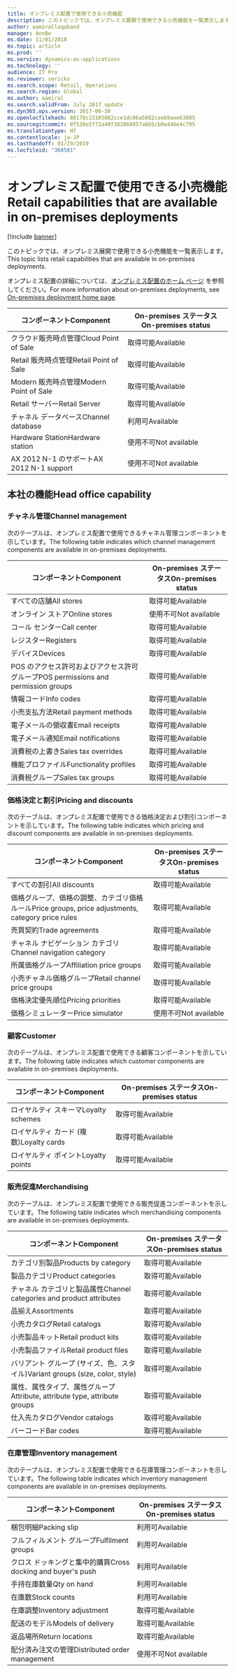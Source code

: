 ```yaml
---
title: オンプレミス配置で使用できる小売機能
description: このトピックでは、オンプレミス展開で使用できる小売機能を一覧表示します。
author: aamirallaqaband
manager: AnnBe
ms.date: 11/01/2018
ms.topic: article
ms.prod: ''
ms.service: dynamics-ax-applications
ms.technology: ''
audience: IT Pro
ms.reviewer: sericks
ms.search.scope: Retail, Operations
ms.search.region: Global
ms.author: aamiral
ms.search.validFrom: July 2017 update
ms.dyn365.ops.version: 2017-06-30
ms.openlocfilehash: 88178c23103082cce1dc06a5082ceeb9aee63805
ms.sourcegitcommit: 0f530e5f72a40f383868957a6b5cb0e446e4c795
ms.translationtype: HT
ms.contentlocale: ja-JP
ms.lasthandoff: 01/29/2019
ms.locfileid: "368501"
---
```

# <a name="retail-capabilities-that-are-available-in-on-premises-deployments"></a><span data-ttu-id="27507-103">オンプレミス配置で使用できる小売機能</span><span class="sxs-lookup"><span data-stu-id="27507-103">Retail capabilities that are available in on-premises deployments</span></span>

[!include [banner](../includes/banner.md)]

<span data-ttu-id="27507-104">このトピックでは、オンプレミス展開で使用できる小売機能を一覧表示します。</span><span class="sxs-lookup"><span data-stu-id="27507-104">This topic lists retail capabilities that are available in on-premises deployments.</span></span>

<span data-ttu-id="27507-105">オンプレミス配置の詳細については、[オンプレミス配置のホーム ページ](../dev-itpro/deployment/on-premises-deployment-landing-page.md) を参照してください。</span><span class="sxs-lookup"><span data-stu-id="27507-105">For more information about on-premises deployments, see [On-premises deployment home page](../dev-itpro/deployment/on-premises-deployment-landing-page.md).</span></span>

| <span data-ttu-id="27507-106">コンポーネント</span><span class="sxs-lookup"><span data-stu-id="27507-106">Component</span></span>            | <span data-ttu-id="27507-107">On-premises ステータス</span><span class="sxs-lookup"><span data-stu-id="27507-107">On-premises status</span></span> |
|----------------------|--------------------|
| <span data-ttu-id="27507-108">クラウド販売時点管理</span><span class="sxs-lookup"><span data-stu-id="27507-108">Cloud Point of Sale</span></span>  | <span data-ttu-id="27507-109">取得可能</span><span class="sxs-lookup"><span data-stu-id="27507-109">Available</span></span>          |
| <span data-ttu-id="27507-110">Retail 販売時点管理</span><span class="sxs-lookup"><span data-stu-id="27507-110">Retail Point of Sale</span></span> | <span data-ttu-id="27507-111">取得可能</span><span class="sxs-lookup"><span data-stu-id="27507-111">Available</span></span>          |
| <span data-ttu-id="27507-112">Modern 販売時点管理</span><span class="sxs-lookup"><span data-stu-id="27507-112">Modern Point of Sale</span></span> | <span data-ttu-id="27507-113">取得可能</span><span class="sxs-lookup"><span data-stu-id="27507-113">Available</span></span>          |
| <span data-ttu-id="27507-114">Retail サーバー</span><span class="sxs-lookup"><span data-stu-id="27507-114">Retail Server</span></span>        | <span data-ttu-id="27507-115">取得可能</span><span class="sxs-lookup"><span data-stu-id="27507-115">Available</span></span>          |
| <span data-ttu-id="27507-116">チャネル データベース</span><span class="sxs-lookup"><span data-stu-id="27507-116">Channel database</span></span>     | <span data-ttu-id="27507-117">利用可</span><span class="sxs-lookup"><span data-stu-id="27507-117">Available</span></span>          |
| <span data-ttu-id="27507-118">Hardware Station</span><span class="sxs-lookup"><span data-stu-id="27507-118">Hardware station</span></span>     | <span data-ttu-id="27507-119">使用不可</span><span class="sxs-lookup"><span data-stu-id="27507-119">Not available</span></span>      |
| <span data-ttu-id="27507-120">AX 2012 N-1 のサポート</span><span class="sxs-lookup"><span data-stu-id="27507-120">AX 2012 N-1 support</span></span>  | <span data-ttu-id="27507-121">使用不可</span><span class="sxs-lookup"><span data-stu-id="27507-121">Not available</span></span>      |

## <a name="head-office-capability"></a><span data-ttu-id="27507-122">本社の機能</span><span class="sxs-lookup"><span data-stu-id="27507-122">Head office capability</span></span>

### <a name="channel-management"></a><span data-ttu-id="27507-123">チャネル管理</span><span class="sxs-lookup"><span data-stu-id="27507-123">Channel management</span></span>

<span data-ttu-id="27507-124">次のテーブルは、オンプレミス配置で使用できるチャネル管理コンポーネントを示しています。</span><span class="sxs-lookup"><span data-stu-id="27507-124">The following table indicates which channel management components are available in on-premises deployments.</span></span>

| <span data-ttu-id="27507-125">コンポーネント</span><span class="sxs-lookup"><span data-stu-id="27507-125">Component</span></span>                             | <span data-ttu-id="27507-126">On-premises ステータス</span><span class="sxs-lookup"><span data-stu-id="27507-126">On-premises status</span></span> |
|---------------------------------------|--------------------|
| <span data-ttu-id="27507-127">すべての店舗</span><span class="sxs-lookup"><span data-stu-id="27507-127">All stores</span></span>                            | <span data-ttu-id="27507-128">取得可能</span><span class="sxs-lookup"><span data-stu-id="27507-128">Available</span></span>          |
| <span data-ttu-id="27507-129">オンライン ストア</span><span class="sxs-lookup"><span data-stu-id="27507-129">Online stores</span></span>                         | <span data-ttu-id="27507-130">使用不可</span><span class="sxs-lookup"><span data-stu-id="27507-130">Not available</span></span>      |
| <span data-ttu-id="27507-131">コール センター</span><span class="sxs-lookup"><span data-stu-id="27507-131">Call center</span></span>                           | <span data-ttu-id="27507-132">取得可能</span><span class="sxs-lookup"><span data-stu-id="27507-132">Available</span></span>          |
| <span data-ttu-id="27507-133">レジスター</span><span class="sxs-lookup"><span data-stu-id="27507-133">Registers</span></span>                             | <span data-ttu-id="27507-134">取得可能</span><span class="sxs-lookup"><span data-stu-id="27507-134">Available</span></span>          |
| <span data-ttu-id="27507-135">デバイス</span><span class="sxs-lookup"><span data-stu-id="27507-135">Devices</span></span>                               | <span data-ttu-id="27507-136">取得可能</span><span class="sxs-lookup"><span data-stu-id="27507-136">Available</span></span>          |
| <span data-ttu-id="27507-137">POS のアクセス許可およびアクセス許可グループ</span><span class="sxs-lookup"><span data-stu-id="27507-137">POS permissions and permission groups</span></span> | <span data-ttu-id="27507-138">取得可能</span><span class="sxs-lookup"><span data-stu-id="27507-138">Available</span></span>          |
| <span data-ttu-id="27507-139">情報コード</span><span class="sxs-lookup"><span data-stu-id="27507-139">Info codes</span></span>                            | <span data-ttu-id="27507-140">取得可能</span><span class="sxs-lookup"><span data-stu-id="27507-140">Available</span></span>          |
| <span data-ttu-id="27507-141">小売支払方法</span><span class="sxs-lookup"><span data-stu-id="27507-141">Retail payment methods</span></span>                | <span data-ttu-id="27507-142">取得可能</span><span class="sxs-lookup"><span data-stu-id="27507-142">Available</span></span>          |
| <span data-ttu-id="27507-143">電子メールの領収書</span><span class="sxs-lookup"><span data-stu-id="27507-143">Email receipts</span></span>                        | <span data-ttu-id="27507-144">取得可能</span><span class="sxs-lookup"><span data-stu-id="27507-144">Available</span></span>          |
| <span data-ttu-id="27507-145">電子メール通知</span><span class="sxs-lookup"><span data-stu-id="27507-145">Email notifications</span></span>                   | <span data-ttu-id="27507-146">取得可能</span><span class="sxs-lookup"><span data-stu-id="27507-146">Available</span></span>          |
| <span data-ttu-id="27507-147">消費税の上書き</span><span class="sxs-lookup"><span data-stu-id="27507-147">Sales tax overrides</span></span>                   | <span data-ttu-id="27507-148">取得可能</span><span class="sxs-lookup"><span data-stu-id="27507-148">Available</span></span>          |
| <span data-ttu-id="27507-149">機能プロファイル</span><span class="sxs-lookup"><span data-stu-id="27507-149">Functionality profiles</span></span>                | <span data-ttu-id="27507-150">取得可能</span><span class="sxs-lookup"><span data-stu-id="27507-150">Available</span></span>          |
| <span data-ttu-id="27507-151">消費税グループ</span><span class="sxs-lookup"><span data-stu-id="27507-151">Sales tax groups</span></span>                      | <span data-ttu-id="27507-152">取得可能</span><span class="sxs-lookup"><span data-stu-id="27507-152">Available</span></span>          |

### <a name="pricing-and-discounts"></a><span data-ttu-id="27507-153">価格決定と割引</span><span class="sxs-lookup"><span data-stu-id="27507-153">Pricing and discounts</span></span>

<span data-ttu-id="27507-154">次のテーブルは、オンプレミス配置で使用できる価格決定および割引コンポーネントを示しています。</span><span class="sxs-lookup"><span data-stu-id="27507-154">The following table indicates which pricing and discount components are available in on-premises deployments.</span></span>

| <span data-ttu-id="27507-155">コンポーネント</span><span class="sxs-lookup"><span data-stu-id="27507-155">Component</span></span>                                             | <span data-ttu-id="27507-156">On-premises ステータス</span><span class="sxs-lookup"><span data-stu-id="27507-156">On-premises status</span></span> |
|-------------------------------------------------------|--------------------|
| <span data-ttu-id="27507-157">すべての割引</span><span class="sxs-lookup"><span data-stu-id="27507-157">All discounts</span></span>                                         | <span data-ttu-id="27507-158">取得可能</span><span class="sxs-lookup"><span data-stu-id="27507-158">Available</span></span>          |
| <span data-ttu-id="27507-159">価格グループ、価格の調整、カテゴリ価格ルール</span><span class="sxs-lookup"><span data-stu-id="27507-159">Price groups, price adjustments, category price rules</span></span> | <span data-ttu-id="27507-160">取得可能</span><span class="sxs-lookup"><span data-stu-id="27507-160">Available</span></span>          |
| <span data-ttu-id="27507-161">売買契約</span><span class="sxs-lookup"><span data-stu-id="27507-161">Trade agreements</span></span>                                      | <span data-ttu-id="27507-162">取得可能</span><span class="sxs-lookup"><span data-stu-id="27507-162">Available</span></span>          |
| <span data-ttu-id="27507-163">チャネル ナビゲーション カテゴリ</span><span class="sxs-lookup"><span data-stu-id="27507-163">Channel navigation category</span></span>                           | <span data-ttu-id="27507-164">取得可能</span><span class="sxs-lookup"><span data-stu-id="27507-164">Available</span></span>          |
| <span data-ttu-id="27507-165">所属価格グループ</span><span class="sxs-lookup"><span data-stu-id="27507-165">Affiliation price groups</span></span>                              | <span data-ttu-id="27507-166">取得可能</span><span class="sxs-lookup"><span data-stu-id="27507-166">Available</span></span>          |
| <span data-ttu-id="27507-167">小売チャネル価格グループ</span><span class="sxs-lookup"><span data-stu-id="27507-167">Retail channel price groups</span></span>                           | <span data-ttu-id="27507-168">取得可能</span><span class="sxs-lookup"><span data-stu-id="27507-168">Available</span></span>          |
| <span data-ttu-id="27507-169">価格決定優先順位</span><span class="sxs-lookup"><span data-stu-id="27507-169">Pricing priorities</span></span>                                    | <span data-ttu-id="27507-170">取得可能</span><span class="sxs-lookup"><span data-stu-id="27507-170">Available</span></span>          |
| <span data-ttu-id="27507-171">価格シミュレーター</span><span class="sxs-lookup"><span data-stu-id="27507-171">Price simulator</span></span>                                       | <span data-ttu-id="27507-172">使用不可</span><span class="sxs-lookup"><span data-stu-id="27507-172">Not available</span></span>      |

### <a name="customer"></a><span data-ttu-id="27507-173">顧客</span><span class="sxs-lookup"><span data-stu-id="27507-173">Customer</span></span>

<span data-ttu-id="27507-174">次のテーブルは、オンプレミス配置で使用できる顧客コンポーネントを示しています。</span><span class="sxs-lookup"><span data-stu-id="27507-174">The following table indicates which customer components are available in on-premises deployments.</span></span>

| <span data-ttu-id="27507-175">コンポーネント</span><span class="sxs-lookup"><span data-stu-id="27507-175">Component</span></span>       | <span data-ttu-id="27507-176">On-premises ステータス</span><span class="sxs-lookup"><span data-stu-id="27507-176">On-premises status</span></span> |
|-----------------|--------------------|
| <span data-ttu-id="27507-177">ロイヤルティ スキーマ</span><span class="sxs-lookup"><span data-stu-id="27507-177">Loyalty schemes</span></span> | <span data-ttu-id="27507-178">取得可能</span><span class="sxs-lookup"><span data-stu-id="27507-178">Available</span></span>          |
| <span data-ttu-id="27507-179">ロイヤルティ カード (複数)</span><span class="sxs-lookup"><span data-stu-id="27507-179">Loyalty cards</span></span>   | <span data-ttu-id="27507-180">取得可能</span><span class="sxs-lookup"><span data-stu-id="27507-180">Available</span></span>          |
| <span data-ttu-id="27507-181">ロイヤルティ ポイント</span><span class="sxs-lookup"><span data-stu-id="27507-181">Loyalty points</span></span>  | <span data-ttu-id="27507-182">取得可能</span><span class="sxs-lookup"><span data-stu-id="27507-182">Available</span></span>          |

### <a name="merchandising"></a><span data-ttu-id="27507-183">販売促進</span><span class="sxs-lookup"><span data-stu-id="27507-183">Merchandising</span></span>

<span data-ttu-id="27507-184">次のテーブルは、オンプレミス配置で使用できる販売促進コンポーネントを示しています。</span><span class="sxs-lookup"><span data-stu-id="27507-184">The following table indicates which merchandising components are available in on-premises deployments.</span></span>

| <span data-ttu-id="27507-185">コンポーネント</span><span class="sxs-lookup"><span data-stu-id="27507-185">Component</span></span>                                   | <span data-ttu-id="27507-186">On-premises ステータス</span><span class="sxs-lookup"><span data-stu-id="27507-186">On-premises status</span></span> |
|---------------------------------------------|--------------------|
| <span data-ttu-id="27507-187">カテゴリ別製品</span><span class="sxs-lookup"><span data-stu-id="27507-187">Products by category</span></span>                        | <span data-ttu-id="27507-188">取得可能</span><span class="sxs-lookup"><span data-stu-id="27507-188">Available</span></span>          |
| <span data-ttu-id="27507-189">製品カテゴリ</span><span class="sxs-lookup"><span data-stu-id="27507-189">Product categories</span></span>                          | <span data-ttu-id="27507-190">取得可能</span><span class="sxs-lookup"><span data-stu-id="27507-190">Available</span></span>          |
| <span data-ttu-id="27507-191">チャネル カテゴリと製品属性</span><span class="sxs-lookup"><span data-stu-id="27507-191">Channel categories and product attributes</span></span>   | <span data-ttu-id="27507-192">取得可能</span><span class="sxs-lookup"><span data-stu-id="27507-192">Available</span></span>          |
| <span data-ttu-id="27507-193">品揃え</span><span class="sxs-lookup"><span data-stu-id="27507-193">Assortments</span></span>                                 | <span data-ttu-id="27507-194">取得可能</span><span class="sxs-lookup"><span data-stu-id="27507-194">Available</span></span>          |
| <span data-ttu-id="27507-195">小売カタログ</span><span class="sxs-lookup"><span data-stu-id="27507-195">Retail catalogs</span></span>                             | <span data-ttu-id="27507-196">取得可能</span><span class="sxs-lookup"><span data-stu-id="27507-196">Available</span></span>          |
| <span data-ttu-id="27507-197">小売製品キット</span><span class="sxs-lookup"><span data-stu-id="27507-197">Retail product kits</span></span>                         | <span data-ttu-id="27507-198">取得可能</span><span class="sxs-lookup"><span data-stu-id="27507-198">Available</span></span>          |
| <span data-ttu-id="27507-199">小売製品ファイル</span><span class="sxs-lookup"><span data-stu-id="27507-199">Retail product files</span></span>                        | <span data-ttu-id="27507-200">取得可能</span><span class="sxs-lookup"><span data-stu-id="27507-200">Available</span></span>          |
| <span data-ttu-id="27507-201">バリアント グループ (サイズ、色、スタイル)</span><span class="sxs-lookup"><span data-stu-id="27507-201">Variant groups (size, color, style)</span></span>         | <span data-ttu-id="27507-202">取得可能</span><span class="sxs-lookup"><span data-stu-id="27507-202">Available</span></span>          |
| <span data-ttu-id="27507-203">属性、属性タイプ、属性グループ</span><span class="sxs-lookup"><span data-stu-id="27507-203">Attribute, attribute type, attribute groups</span></span> | <span data-ttu-id="27507-204">取得可能</span><span class="sxs-lookup"><span data-stu-id="27507-204">Available</span></span>          |
| <span data-ttu-id="27507-205">仕入先カタログ</span><span class="sxs-lookup"><span data-stu-id="27507-205">Vendor catalogs</span></span>                             | <span data-ttu-id="27507-206">取得可能</span><span class="sxs-lookup"><span data-stu-id="27507-206">Available</span></span>          |
| <span data-ttu-id="27507-207">バーコード</span><span class="sxs-lookup"><span data-stu-id="27507-207">Bar codes</span></span>                                   | <span data-ttu-id="27507-208">取得可能</span><span class="sxs-lookup"><span data-stu-id="27507-208">Available</span></span>          |

### <a name="inventory-management"></a><span data-ttu-id="27507-209">在庫管理</span><span class="sxs-lookup"><span data-stu-id="27507-209">Inventory management</span></span>

<span data-ttu-id="27507-210">次のテーブルは、オンプレミス配置で使用できる在庫管理コンポーネントを示しています。</span><span class="sxs-lookup"><span data-stu-id="27507-210">The following table indicates which inventory management components are available in on-premises deployments.</span></span>

| <span data-ttu-id="27507-211">コンポーネント</span><span class="sxs-lookup"><span data-stu-id="27507-211">Component</span></span>                      | <span data-ttu-id="27507-212">On-premises ステータス</span><span class="sxs-lookup"><span data-stu-id="27507-212">On-premises status</span></span> |
|--------------------------------|--------------------|
| <span data-ttu-id="27507-213">梱包明細</span><span class="sxs-lookup"><span data-stu-id="27507-213">Packing slip</span></span>                   | <span data-ttu-id="27507-214">利用可</span><span class="sxs-lookup"><span data-stu-id="27507-214">Available</span></span>          |
| <span data-ttu-id="27507-215">フルフィルメント グループ</span><span class="sxs-lookup"><span data-stu-id="27507-215">Fulfilment groups</span></span>              | <span data-ttu-id="27507-216">利用可</span><span class="sxs-lookup"><span data-stu-id="27507-216">Available</span></span>          |
| <span data-ttu-id="27507-217">クロス ドッキングと集中的購買</span><span class="sxs-lookup"><span data-stu-id="27507-217">Cross docking and buyer's push</span></span> | <span data-ttu-id="27507-218">利用可</span><span class="sxs-lookup"><span data-stu-id="27507-218">Available</span></span>          |
| <span data-ttu-id="27507-219">手持在庫数量</span><span class="sxs-lookup"><span data-stu-id="27507-219">Qty on hand</span></span>                    | <span data-ttu-id="27507-220">利用可</span><span class="sxs-lookup"><span data-stu-id="27507-220">Available</span></span>          |
| <span data-ttu-id="27507-221">在庫数</span><span class="sxs-lookup"><span data-stu-id="27507-221">Stock counts</span></span>                   | <span data-ttu-id="27507-222">利用可</span><span class="sxs-lookup"><span data-stu-id="27507-222">Available</span></span>          |
| <span data-ttu-id="27507-223">在庫調整</span><span class="sxs-lookup"><span data-stu-id="27507-223">Inventory adjustment</span></span>           | <span data-ttu-id="27507-224">取得可能</span><span class="sxs-lookup"><span data-stu-id="27507-224">Available</span></span>          |
| <span data-ttu-id="27507-225">配送のモデル</span><span class="sxs-lookup"><span data-stu-id="27507-225">Models of delivery</span></span>             | <span data-ttu-id="27507-226">取得可能</span><span class="sxs-lookup"><span data-stu-id="27507-226">Available</span></span>          |
| <span data-ttu-id="27507-227">返品場所</span><span class="sxs-lookup"><span data-stu-id="27507-227">Return locations</span></span>               | <span data-ttu-id="27507-228">取得可能</span><span class="sxs-lookup"><span data-stu-id="27507-228">Available</span></span>          |
| <span data-ttu-id="27507-229">配分済み注文の管理</span><span class="sxs-lookup"><span data-stu-id="27507-229">Distributed order management</span></span>   | <span data-ttu-id="27507-230">使用不可</span><span class="sxs-lookup"><span data-stu-id="27507-230">Not available</span></span>      |
